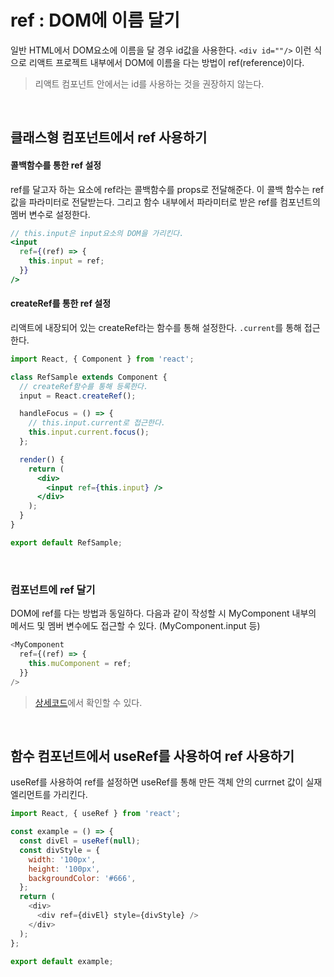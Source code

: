 # ref : DOM에 이름 달기

일반 HTML에서 DOM요소에 이름을 달 경우 id값을 사용한다. `<div id=""/>` 이런 식으로 리액트 프로젝트 내부에서 DOM에 이름을 다는 방법이 ref(reference)이다.

> 리액트 컴포넌트 안에서는 id를 사용하는 것을 권장하지 않는다.

<br/>

## 클래스형 컴포넌트에서 ref 사용하기

#### 콜백함수를 통한 ref 설정

ref를 달고자 하는 요소에 ref라는 콜백함수를 props로 전달해준다. 이 콜백 함수는 ref 값을 파라미터로 전달받는다. 그리고 함수 내부에서 파라미터로 받은 ref를 컴포넌트의 멤버 변수로 설정한다.

```jsx
// this.input은 input요소의 DOM을 가리킨다.
<input
  ref={(ref) => {
    this.input = ref;
  }}
/>
```

#### createRef를 통한 ref 설정

리액트에 내장되어 있는 createRef라는 함수를 통해 설정한다. `.current`를 통해 접근한다.

```jsx
import React, { Component } from 'react';

class RefSample extends Component {
  // createRef함수를 통해 등록한다.
  input = React.createRef();

  handleFocus = () => {
    // this.input.current로 접근한다.
    this.input.current.focus();
  };

  render() {
    return (
      <div>
        <input ref={this.input} />
      </div>
    );
  }
}

export default RefSample;
```

<br/>

### 컴포넌트에 ref 달기

DOM에 ref를 다는 방법과 동일하다. 다음과 같이 작성할 시 MyComponent 내부의 메서드 및 멤버 변수에도 접근할 수 있다. (MyComponent.input 등)

```js
<MyComponent
  ref={(ref) => {
    this.muComponent = ref;
  }}
/>
```

> [상세코드](../src/5/App.js)에서 확인할 수 있다.

<br/>

## 함수 컴포넌트에서 useRef를 사용하여 ref 사용하기

useRef를 사용하여 ref를 설정하면 useRef를 통해 만든 객체 안의 currnet 값이 실재 엘리먼트를 가리킨다.

```js
import React, { useRef } from 'react';

const example = () => {
  const divEl = useRef(null);
  const divStyle = {
    width: '100px',
    height: '100px',
    backgroundColor: '#666',
  };
  return (
    <div>
      <div ref={divEl} style={divStyle} />
    </div>
  );
};

export default example;
```
